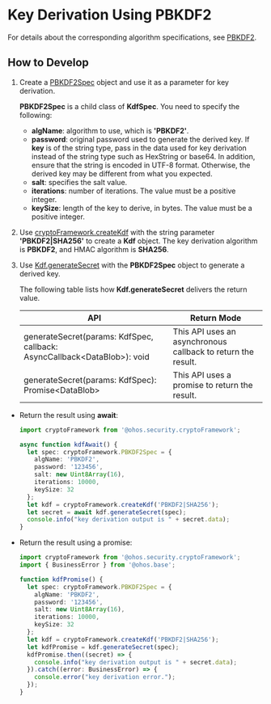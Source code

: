 # Key Derivation Using PBKDF2
For details about the corresponding algorithm specifications, see [PBKDF2](crypto-key-derivation-overview.md#pbkdf2).

## How to Develop

1. Create a [PBKDF2Spec](../../reference/apis-crypto-architecture-kit/js-apis-cryptoFramework.md#pbkdf2spec11) object and use it as a parameter for key derivation.
   
   **PBKDF2Spec** is a child class of **KdfSpec**. You need to specify the following:

   - **algName**: algorithm to use, which is **'PBKDF2'**.
   - **password**: original password used to generate the derived key.
      If **key** is of the string type, pass in the data used for key derivation instead of the string type such as HexString or base64. In addition, ensure that the string is encoded in UTF-8 format. Otherwise, the derived key may be different from what you expected.
   - **salt**: specifies the salt value.
   - **iterations**: number of iterations. The value must be a positive integer.
   - **keySize**: length of the key to derive, in bytes. The value must be a positive integer.

2. Use [cryptoFramework.createKdf](../../reference/apis-crypto-architecture-kit/js-apis-cryptoFramework.md#cryptoframeworkcreatekdf11) with the string parameter **'PBKDF2|SHA256'** to create a **Kdf** object. The key derivation algorithm is **PBKDF2**, and HMAC algorithm is **SHA256**.

3. Use [Kdf.generateSecret](../../reference/apis-crypto-architecture-kit/js-apis-cryptoFramework.md#generatesecret-2) with the **PBKDF2Spec** object to generate a derived key.
   
   The following table lists how **Kdf.generateSecret** delivers the return value.
   
   | API| Return Mode| 
   | -------- | -------- |
   | generateSecret(params: KdfSpec, callback: AsyncCallback&lt;DataBlob&gt;): void | This API uses an asynchronous callback to return the result.| 
   | generateSecret(params: KdfSpec): Promise&lt;DataBlob&gt; | This API uses a promise to return the result.| 

- Return the result using **await**:
  ```ts
  import cryptoFramework from '@ohos.security.cryptoFramework';
  
  async function kdfAwait() {
    let spec: cryptoFramework.PBKDF2Spec = {
      algName: 'PBKDF2',
      password: '123456',
      salt: new Uint8Array(16),
      iterations: 10000,
      keySize: 32
    };
    let kdf = cryptoFramework.createKdf('PBKDF2|SHA256');
    let secret = await kdf.generateSecret(spec);
    console.info("key derivation output is " + secret.data);
  }
  ```

- Return the result using a promise:
  ```ts
  import cryptoFramework from '@ohos.security.cryptoFramework';
  import { BusinessError } from '@ohos.base';
  
  function kdfPromise() {
    let spec: cryptoFramework.PBKDF2Spec = {
      algName: 'PBKDF2',
      password: '123456',
      salt: new Uint8Array(16),
      iterations: 10000,
      keySize: 32
    };
    let kdf = cryptoFramework.createKdf('PBKDF2|SHA256');
    let kdfPromise = kdf.generateSecret(spec);
    kdfPromise.then((secret) => {
      console.info("key derivation output is " + secret.data);
    }).catch((error: BusinessError) => {
      console.error("key derivation error.");
    });
  }
  ```
